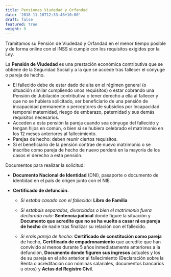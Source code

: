 ```yaml
---
title: Pensiones Viudedad y Orfandad
date: '2018-11-18T12:33:46+10:00'
draft: false
featured: true
weight: 9
---
```

Tramitamos su Pensión de Viudedad y Orfandad en el menor tiempo posible y de forma online con el INSS si cumple con los requisitos exigidos por la Ley.

La **Pensión de Viudedad** es una prestación económica contributiva que se obtiene de la Seguridad Social y a la que se accede tras fallecer el cónyuge o pareja de hecho.

*   El fallecido debe de estar dado de alta en el régimen general (o situación similar cumpliendo unos requisitos) o estar cobrando una Pensión de Jubilación contributiva o tener derecho a ella al fallecer y que no se hubiera solicitado, ser beneficiario de una pensión de incapacidad permanente o perceptores de subsidios por Incapacidad temporal maternidad, riesgo de embarazo, paternidad y sus demás requisitos necesarios.
*   Acceden a esta pensión la pareja cuando sea cónyuge del fallecido y tengan hijos en común, o bien si se hubiera celebrado el matrimonio en los 12 meses anteriores al fallecimiento.
*   Parejas de hecho: deben reunir ciertos requisitos.
*   Si el beneficiario de la pensión contrae de nuevo matrimonio o se inscribe como pareja de hecho de nuevo perderá en la mayoría de los casos el derecho a esta pensión.

Documentos para realizar la solicitud:

*   **Documento Nacional de Identidad** (DNI), pasaporte o documento de identidad en el país de origen junto con el NIE.

*   **Certificado de defunción.**

    *   *Si estaba casado con el fallecido:* **Libro de Familia**

    *   *Si estabais separados, divorciados o bien el matrimonio fuera declarado nulo:* **Sentencia judicial** donde figure la situación y **Documento que acredite que no se ha vuelto a casar ni es pareja de hecho** de nadie tras finalizar su relación con el fallecido.

    *   *Si erais pareja de hecho:* **Certificado de constitución como pareja** de hecho, **Certificado de empadronamiento** que acredite que han convivido al menos durante 5 años inmediatamente anteriores a la defunción, **Documento donde figuren sus ingresos** actuales y los de su pareja en el año anterior al fallecimiento (Declaración sobre la Renta o acreditación con nóminas salariales, documentos bancarios u otros) y **Actas del Registro Civi**l.
